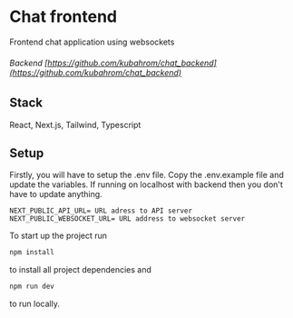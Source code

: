 # Chat frontend

Frontend chat application using websockets

###### Backend [https://github.com/kubahrom/chat_backend](https://github.com/kubahrom/chat_backend)

## Stack

React, Next.js, Tailwind, Typescript

## Setup

Firstly, you will have to setup the .env file. Copy the .env.example file and update the variables. If running on localhost with backend then you don't have to update anything.

```
NEXT_PUBLIC_API_URL= URL adress to API server
NEXT_PUBLIC_WEBSOCKET_URL= URL address to websocket server
```

To start up the project run

```BASH
npm install
```

to install all project dependencies and

```BASH
npm run dev
```

to run locally.
